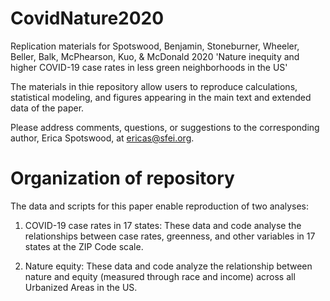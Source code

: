 # CovidNature2020
Replication materials for Spotswood, Benjamin, Stoneburner, Wheeler, Beller, Balk, McPhearson, Kuo, & McDonald 2020 'Nature inequity and higher COVID-19 case rates in less green neighborhoods in the US'

The materials in thie repository allow users to reproduce calculations, statistical modeling, and figures appearing in the main text and extended data of the paper. 

Please address comments, questions, or suggestions to the corresponding author, Erica Spotswood, at ericas@sfei.org. 

# Organization of repository

The data and scripts for this paper enable reproduction of two analyses:

1) COVID-19 case rates in 17 states: These data and code analyse the relationships between case rates, greenness, and other variables in 17 states at the ZIP Code scale. 

2) Nature equity: These data and code analyze the relationship between nature and equity (measured through race and income) across all Urbanized Areas in the US. 


